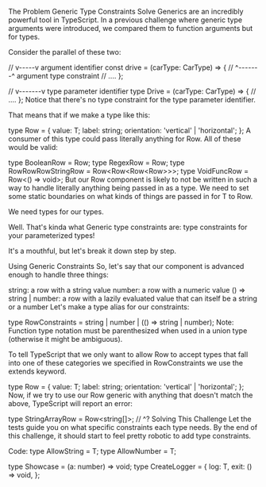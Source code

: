 The Problem Generic Type Constraints Solve
Generics are an incredibly powerful tool in TypeScript. In a previous challenge where generic type arguments were introduced, we compared them to function arguments but for types.

Consider the parallel of these two:


//             v-----v argument identifier
const drive = (carType: CarType) => {
  //                  ^-------^ argument type constraint
  // ....
};

//        v-------v type parameter identifier
type Drive<CarType> = (carType: CarType) => {
  // ....
};
Notice that there's no type constraint for the type parameter identifier.

That means that if we make a type like this:


type Row<T> = {
  value: T;
  label: string;
  orientation: 'vertical' | 'horizontal';
};
A consumer of this type could pass literally anything for Row. All of these would be valid:


type BooleanRow = Row<boolean>;
type RegexRow = Row<RegExp>;
type RowRowRowStringRow = Row<Row<Row<Row<string>>>>;
type VoidFuncRow = Row<() => void>;
But our Row component is likely to not be written in such a way to handle literally anything being passed in as a type. We need to set some static boundaries on what kinds of things are passed in for T to Row.

We need types for our types.

Well. That's kinda what Generic type constraints are: type constraints for your parameterized types!

It's a mouthful, but let's break it down step by step.

Using Generic Constraints
So, let's say that our component is advanced enough to handle three things:

string: a row with a string value
number: a row with a numeric value
() => string | number: a row with a lazily evaluated value that can itself be a string or a number
Let's make a type alias for our constraints:


type RowConstraints = string | number | (() => string | number);
Note: Function type notation must be parenthesized when used in a union type (otherwise it might be ambiguous).

To tell TypeScript that we only want to allow Row to accept types that fall into one of these categories we specified in RowConstraints we use the extends keyword.


type Row<T extends RowConstraints> = {
  value: T;
  label: string;
  orientation: 'vertical' | 'horizontal';
};
Now, if we try to use our Row generic with anything that doesn't match the above, TypeScript will report an error:


type StringArrayRow = Row<string[]>;
//                        ^?
Solving This Challenge
Let the tests guide you on what specific constraints each type needs. By the end of this challenge, it should start to feel pretty robotic to add type constraints.

Code:
type AllowString<T extends String> = T;
type AllowNumber<T extends Number> = T;

type Showcase = (a: number) => void;
type CreateLogger<T extends Showcase> = 
{
	log: T,
	exit: () => void,
};